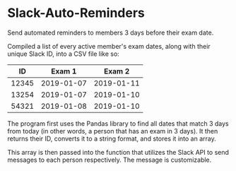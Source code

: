 # Slack-Auto-Reminders
Send automated reminders to members 3 days before their exam date.

Compiled a list of every active member's exam dates, along with their unique Slack ID, into a CSV file like so:

| ID     | Exam 1      | Exam 2      |
|------- |------------ |------------ |
| 12345  | 2019-01-07  | 2019-01-11  |
| 13254  | 2019-01-07  | 2019-01-10  |
| 54321  | 2019-01-08  | 2019-01-10  |

The program first uses the Pandas library to find all dates that match 3 days from today (in other words, a person that has an exam in 3 days). It then returns their ID, converts it to a string format, and stores it into an array.

This array is then passed into the function that utilizes the Slack API to send messages to each person respectively. The message is customizable.
